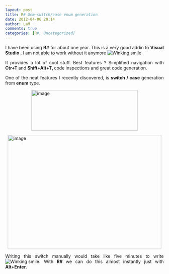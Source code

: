 ```yaml
---
layout: post
title: R# Gem–switch/case enum generation
date: 2012-04-06 20:14
author: LaM
comments: true
categories: [R#, Uncategorized]
---
```

<p align="justify">I have been using <strong>R#</strong> for about one year. This is a very good addin to <strong>Visual Studio</strong> , I am not able to work without it anymore <img class="wlEmoticon wlEmoticon-winkingsmile" style="border-style: none;" src="http://www.mfranc.com/wp-content/uploads/2012/04/wlEmoticon-winkingsmile1.png" alt="Winking smile" /></p>
<p align="justify">It provides a lot of cool stuff. Best features ? Simplified navigation with <strong>Ctr+T </strong>and <strong>Shift+Alt+T, </strong>code inspections and great code generation.</p>
<p align="justify">One of the neat features I recently discovered, is <strong>switch / case</strong> generation from <strong>enum</strong> type.</p>
<p align="justify"><a href="http://www.mfranc.com/wp-content/uploads/2012/04/image6.png"><img style="background-image: none; padding-left: 0px; padding-right: 0px; display: block; float: none; margin-left: auto; margin-right: auto; padding-top: 0px; border: 0px;" title="image" src="http://www.mfranc.com/wp-content/uploads/2012/04/image_thumb6.png" alt="image" width="338" height="129" border="0" /></a></p>
<p align="justify"><a href="http://www.mfranc.com/wp-content/uploads/2012/04/image7.png"><img style="background-image: none; padding-left: 0px; padding-right: 0px; display: block; float: none; margin-left: auto; margin-right: auto; padding-top: 0px; border: 0px;" title="image" src="http://www.mfranc.com/wp-content/uploads/2012/04/image_thumb7.png" alt="image" width="488" height="363" border="0" /></a></p>
<p align="justify">Writing this switch manually would take like five minutes to write <img class="wlEmoticon wlEmoticon-winkingsmile" style="border-style: none;" src="http://www.mfranc.com/wp-content/uploads/2012/04/wlEmoticon-winkingsmile1.png" alt="Winking smile" />. With <strong>R# </strong>we can do this almost instantly just with <strong>Alt+Enter.</strong></p>
